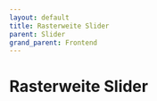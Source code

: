 ```yaml
---
layout: default
title: Rasterweite Slider
parent: Slider
grand_parent: Frontend
---
```


# Rasterweite Slider